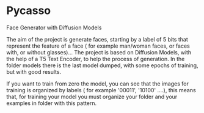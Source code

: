 # Pycasso
Face Generator with Diffusion Models

The aim of the project is generate faces, starting by a label of 5 bits that represent the feature of a face ( for example man/woman faces, or faces with, or without glasses)...
The project is based on Diffusion Models, with the help of a T5 Text Encoder, to help the process of generation.
In the folder models there is the last model dumped, with some epochs of training, but with good results.

If you want to train from zero the model, you can see that the images for training is organized by labels ( for example '00011', '10100' ....), this means that, for training your model you must organize your folder and your examples in folder with this pattern.
